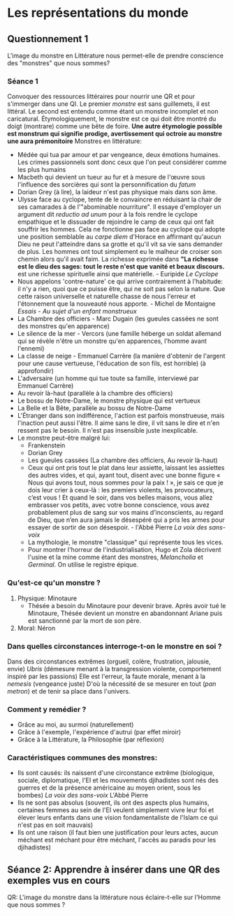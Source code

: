 


# Les représentations du monde

## Questionnement 1
L'image du monstre en Littérature nous permet-elle de prendre conscience des "monstres" que nous sommes? 

### Séance 1
Convoquer des ressources littéraires pour nourrir une QR et pour s'immerger dans une QI. Le premier *monstre* est sans guillemets, il est littéral. Le second est entendu comme étant un monstre incomplet et non caricatural. Étymologiquement, le monstre est ce qui doit être montré du doigt (montrare) comme une bête de foire. **Une autre étymologie possible est monstrum qui signifie prodige, avertissement qui octroie au monstre une aura prémonitoire**
Monstres en littérature: 
 - Médée qui tua par amour et par vengeance, deux émotions humaines. Les crimes passionnels sont donc ceux que l'on peut considérer comme les plus humains
 - Macbeth qui devient un tueur au fur et à mesure de l'œuvre sous l'influence des sorcières qui sont la personnification du *fatum* 
 - Dorian Grey (à lire), la laideur n'est pas physique mais dans son âme. 
 - Ulysse face au cyclope, tente de le convaincre en réduisant la chair de ses camarades à de l'"abominable nourriture". Il essaye d'employer un argument dit *reductio ad unum* pour à la fois rendre le cyclope empathique et le dissuader de rejoindre le camp de ceux qui ont fait souffrir les hommes. Cela ne fonctionne pas face au cyclope qui adopte une position semblable au *carpe diem* d'Horace en affirmant qu'aucun Dieu ne peut l'atteindre dans sa grotte et qu'il vit sa vie sans demander de plus. Les hommes ont tout simplement eu le malheur de croiser son chemin alors qu'il avait faim. La richesse exprimée dans **"La richesse est le dieu des sages: tout le reste n'est que vanité et beaux discours.** est une richesse spirituelle ainsi que matérielle. - Euripide *Le Cyclope*
 - Nous appelons 'contre-nature' ce qui arrive contrairement à l'habitude: il n'y a rien, quoi que ce puisse être, qui ne soit pas selon la nature. Que cette raison universelle et naturelle chasse de nous l'erreur et l'étonnement que la nouveauté nous apporte. - Michel de Montaigne *Essais - Au sujet d'un enfant monstrueux*
 - La Chambre des officiers - Marc Dugain (les gueules cassées ne sont des monstres qu'en apparence)
 - Le silence de la mer - Vercors (une famille héberge un soldat allemand qui se révèle n'être un monstre qu'en apparences, l'homme avant l'ennemi)
 - La classe de neige - Emmanuel Carrère (la manière d'obtenir de l'argent pour une cause vertueuse, l'éducation de son fils, est horrible) (à approfondir)
 - L'adversaire (un homme qui tue toute sa famille, interviewé par Emmanuel Carrère)
 - Au revoir là-haut (parallèle à la chambre des officiers)
 - Le bossu de Notre-Dame, le monstre physique qui est vertueux 
 - La Belle et la Bête, parallèle au bossu de Notre-Dame
 - L'Étranger dans son indifférence, l'action est parfois monstrueuse, mais l'inaction peut aussi l'être. Il aime sans le dire, il vit sans le dire et n'en ressent pas le besoin. Il n'est pas insensible juste inexplicable. 
 - Le monstre peut-être malgré lui:
	 - Frankenstein
	 - Dorian Grey
	 - Les gueules cassées (La chambre des officiers, Au revoir là-haut)
	 - Ceux qui ont pris tout le plat dans leur assiette, laissant les assiettes des autres vides, et qui, ayant tout, disent avec une bonne figure « Nous qui avons tout, nous sommes pour la paix ! », je sais ce que je dois leur crier à ceux-là : les premiers violents, les provocateurs, c’est vous ! Et quand le soir, dans vos belles maisons, vous allez embrasser vos petits, avec votre bonne conscience, vous avez probablement plus de sang sur vos mains d’inconscients, au regard de Dieu, que n’en aura jamais le désespéré qui a pris les armes pour essayer de sortir de son désespoir. - l'Abbé Pierre *La voix des sans-voix*
	 - La mythologie, le monstre "classique" qui représente tous les vices. 
	 - Pour montrer l'horreur de l'industrialisation, Hugo et Zola décrivent l'usine et la mine comme étant des monstres, *Melancholia* et *Germinal*. On utilise le registre épique.

### Qu'est-ce qu'un monstre ?
1. Physique: Minotaure
	- Thésée a besoin du Minotaure pour devenir brave. Après avoir tué le Minotaure, Thésée devient un monstre en abandonnant Ariane puis est sanctionné par la mort de son père. 
2. Moral: Néron

### Dans quelles circonstances interroge-t-on le monstre en soi ?
Dans des circonstances extrêmes (orgueil, colère, frustration, jalousie, envie)
*Ubris* (démesure menant à la transgression violente, comportement inspiré par les passions)
Elle est l'erreur, la faute morale, menant à la *nemesis* (vengeance juste)
D'où la nécessité de se mesurer en tout (*pan metron*) et de tenir sa place dans l'univers. 

### Comment y remédier ?
* Grâce au moi, au surmoi (naturellement)
* Grâce à l'exemple, l'expérience d'autrui (par effet miroir)
* Grâce à la Littérature, la Philosophie (par réflexion)

### Caractéristiques communes des monstres:
* Ils sont causés: ils naissent d'une circonstance extrême (biologique, sociale, diplomatique, l'EI et les mouvements djihadistes sont nés des guerres et de la présence américaine au moyen orient, sous les bombes) *La voix des sans-voix* L'Abbé Pierre
* Ils ne sont pas absolus (souvent, ils ont des aspects plus humains, certaines femmes au sein de l'EI veulent simplement vivre leur foi et élever leurs enfants dans une vision fondamentaliste de l'Islam ce qui n'est pas en soit mauvais)
* Ils ont une raison (il faut bien une justification pour leurs actes, aucun méchant est méchant pour être méchant, l'accès au paradis pour les djihadistes) 

## Séance 2: Apprendre à insérer dans une QR des exemples vus en cours

QR: L'image du monstre dans la littérature nous éclaire-t-elle sur l'Homme que nous sommes ?
<!--stackedit_data:
eyJoaXN0b3J5IjpbMTcyMTQwMDUzMCwtMTk2ODQ2MDg1OSwxMD
k1MjkxMzUyLC0xNjY0MzIzNTAyLDEwNDM2NDU3NTgsLTk4ODk0
ODU4NSwtOTI3MjcyNjM0XX0=
-->